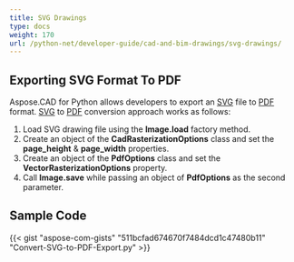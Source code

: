 ```yaml
---
title: SVG Drawings
type: docs
weight: 170
url: /python-net/developer-guide/cad-and-bim-drawings/svg-drawings/
---
```


## **Exporting SVG Format To PDF**

Aspose.CAD for Python allows developers to export an [SVG](https://docs.fileformat.com/page-description-language/svg/) file to [PDF](https://docs.fileformat.com/pdf/) format. [SVG](https://docs.fileformat.com/page-description-language/svg/) to [PDF](https://docs.fileformat.com/pdf/) conversion approach works as follows:

1. Load SVG drawing file using the **Image.load** factory method.
1. Create an object of the **CadRasterizationOptions** class and set the **page_height** & **page_width** properties.
1. Create an object of the **PdfOptions** class and set the **VectorRasterizationOptions** property.
1. Call **Image.save** while passing an object of **PdfOptions** as the second parameter.

## Sample Code

{{< gist "aspose-com-gists" "511bcfad674670f7484dcd1c47480b11" "Convert-SVG-to-PDF-Export.py" >}}
